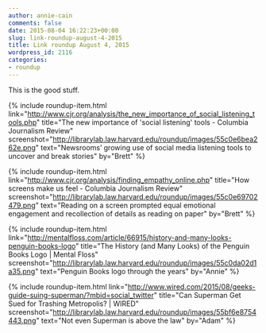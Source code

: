 ```yaml
---
author: annie-cain
comments: false
date: 2015-08-04 16:22:23+00:00
slug: link-roundup-august-4-2015
title: Link roundup August 4, 2015
wordpress_id: 2116
categories:
- roundup
---
```


This is the good stuff.

{% include roundup-item.html
  link="http://www.cjr.org/analysis/the_new_importance_of_social_listening_tools.php"
  title="The new importance of 'social listening' tools - Columbia Journalism Review"
  screenshot="http://librarylab.law.harvard.edu/roundup/images/55c0e6bea262e.png"
  text="Newsrooms’ growing use of social media listening tools to uncover and break stories"
  by="Brett"
%}

{% include roundup-item.html
  link="http://www.cjr.org/analysis/finding_empathy_online.php"
  title="How screens make us feel - Columbia Journalism Review"
  screenshot="http://librarylab.law.harvard.edu/roundup/images/55c0e69702479.png"
  text="Reading on a screen prompted equal emotional engagement and recollection of details as reading on paper"
  by="Brett"
%}

{% include roundup-item.html
  link="http://mentalfloss.com/article/66915/history-and-many-looks-penguin-books-logo"
  title="The History (and Many Looks) of the Penguin Books Logo | Mental Floss"
  screenshot="http://librarylab.law.harvard.edu/roundup/images/55c0da02d1a35.png"
  text="Penguin Books logo through the years"
  by="Annie"
%}

{% include roundup-item.html
  link="http://www.wired.com/2015/08/geeks-guide-suing-superman/?mbid=social_twitter"
  title="Can Superman Get Sued for Trashing Metropolis? | WIRED"
  screenshot="http://librarylab.law.harvard.edu/roundup/images/55bf6e8754443.png"
  text="Not even Superman is above the law"
  by="Adam"
%}
